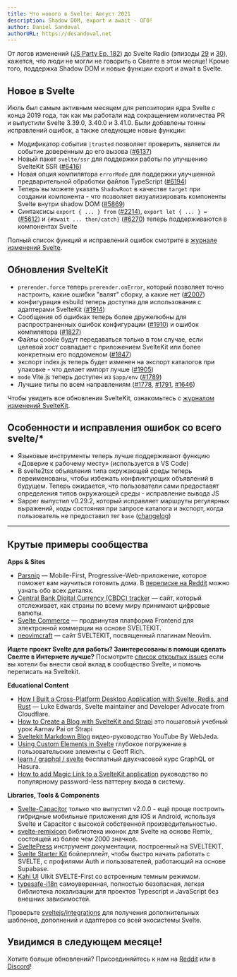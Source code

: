 ```yaml
---
title: Что нового в Svelte: Август 2021
description: Shadow DOM, export и await - ОГО!
author: Daniel Sandoval
authorURL: https://desandoval.net
---
```


От логов изменений ([JS Party Ep. 182](https://changelog.com/jsparty/182)) до Svelte Radio (эпизоды [29](https://share.transistor.fm/s/adc23e84) и [30](https://share.transistor.fm/s/6316622d)), кажется, что люди не могли не говорить о Свелте в этом месяце! Кроме того, поддержка Shadow DOM и новые функции export и await в Svelte.


## Новое в Svelte

Июль был самым активным месяцем для репозитория ядра Svelte с конца 2019 года, так как мы работали над сокращением количества PR и выпустили Svelte 3.39.0, 3.40.0 и 3.41.0. Были добавлены тонны исправлений ошибок, а также следующие новые функции:

- Модификатор события `|trusted` позволяет проверить, является ли событие доверенным до его вызова ([#6137](https://github.com/sveltejs/svelte/issues/6137))
- Новый пакет `svelte/ssr` для поддержки работы по улучшению SvelteKit SSR ([#6416](https://github.com/sveltejs/svelte/pull/6416))
- Новая опция компилятора `errorMode` для поддержки улучшенной предварительной обработки файлов TypeScript ([#6194](https://github.com/sveltejs/svelte/pull/6194))
- Теперь вы можете указать `ShadowRoot` в качестве `target` при создании компонента - что позволяет визуализировать компоненты Svelte внутри shadow DOM ([#5869](https://github.com/sveltejs/svelte/issues/5869))
- Синтаксисы `export { ... } from` ([#2214](https://github.com/sveltejs/svelte/issues/2214)), `export let { ... } =` ([#5612](https://github.com/sveltejs/svelte/issues/5612)) и `{#await ... then/catch}` ([#6270](https://github.com/sveltejs/svelte/issues/6270)) теперь поддерживаются в компонентах Svelte

Полный список функций и исправлений ошибок смотрите в [журнале изменений Svelte](https://github.com/sveltejs/svelte/blob/master/CHANGELOG.md).


## Обновления SvelteKit

- `prerender.force` теперь `prerender.onError`, который позволяет точно настроить, какие ошибки "валят" сборку, а какие нет ([#2007](https://github.com/sveltejs/kit/pull/2007))
- конфигурация esbuild теперь доступна для использования с адаптерами SvelteKit ([#1914](https://github.com/sveltejs/kit/pull/1914))
- Сообщения об ошибках теперь более дружелюбны для распространенных ошибок конфигурации ([#1910](https://github.com/sveltejs/kit/pull/1910)) и ошибок компилятора ([#1827](https://github.com/sveltejs/kit/pull/1827))
- Файлы cookie будут передаваться только в том случае, если целевой хост совпадает с приложением SvelteKit или более конкретным его поддоменом ([#1847](https://github.com/sveltejs/kit/pull/1847))
- экспорт index.js теперь будет изменен на экспорт каталогов при упаковке - что делает импорт лучше ([#1905](https://github.com/sveltejs/kit/pull/1905))
- `mode` Vite.js теперь доступен из `$app/env` ([#1789](https://github.com/sveltejs/kit/pull/1789))
- Лучшие типы по всем направлениям ([#1778](https://github.com/sveltejs/kit/pull/1778), [#1791](https://github.com/sveltejs/kit/pull/1791), [#1646](https://github.com/sveltejs/kit/pull/1646))

Чтобы увидеть все обновления SvelteKit, ознакомьтесь с [журналом изменений SvelteKit](https://github.com/sveltejs/kit/blob/master/packages/kit/CHANGELOG.md).


## Особенности и исправления ошибок со всего svelte/*

- Языковые инструменты теперь лучше поддерживают функцию «Доверие к рабочему месту» (используется в VS Code)
- В svelte2tsx объявления типа окружающей среды теперь переименованы, чтобы избежать конфликтующих объявлений в будущем. Теперь ожидается, что пользователи сами предоставят определения типов окружающей среды - исправление вывода JS
- Sapper выпустил v0.29.2, который исправляет маршруты регулярных выражений, коды состояния при запросе каталога и экспорт, когда пользователь не предоставил тег `base` ([changelog](https://github.com/sveltejs/sapper/blob/master/CHANGELOG.md))

---


## Крутые примеры сообщества

**Apps & Sites**
- [Parsnip](https://www.parsnip.ai/) — Mobile-First, Progressive-Web-приложение, которое поможет вам научиться готовить дома. В [переписке на Reddit](https://www.reddit.com/r/sveltejs/comments/oearb9/learning_to_cook_at_home_with_parsnip_built/) можно узнать обо всех деталях.
- [Central Bank Digital Currency (CBDC) tracker](https://www.atlanticcouncil.org/cbdctracker/) — сайт, который отслеживает, как страны по всему миру принимают цифровые валюты.
- [Svelte Commerce](https://github.com/itswadesh/svelte-commerce) — продвинутая платформа Frontend для электронной коммерции на основе SVELTEKIT.
- [neovimcraft](https://neovimcraft.com/) — сайт SVELTEKIT, посвященный плагинам Neovim.

**Ищете проект Svelte для работы? Заинтересованы в помощи сделать Свелте в Интернете лучше?** 
Посмотрите [список открытых issues](https://github.com/svelte-society/sveltesociety-2021/issues) если вы хотели бы внести свой вклад в сообщество Svelte, и помочь переписать на Sveltekit.

**Educational Content**
- [How I Built a Cross-Platform Desktop Application with Svelte, Redis, and Rust](https://css-tricks.com/how-i-built-a-cross-platform-desktop-application-with-svelte-redis-and-rust/) — Luke Edwards, Svelte maintainer and Developer Advocate from Cloudflare.
- [How to Create a Blog with SvelteKit and Strapi](https://strapi.io/blog/how-to-create-a-blog-with-svelte-kit-strapi) это пошаговый учебный урок Aarnav Pai от Strapi
- [Sveltekit Markdown Blog](https://www.youtube.com/watch?v=sKKgT0SEioI&list=PLm_Qt4aKpfKgonq1zwaCS6kOD-nbOKx7V) видео-руководство YouTube By WebJeda.
- [Using Custom Elements in Svelte](https://css-tricks.com/using-custom-elements-in-svelte/) глубокое погружение в пользовательские элементы с Geoff Rich.
- [learn / graphql / svelte](https://hasura.io/learn/graphql/svelte-apollo/introduction/) бесплатный двухчасовой курс GraphQL от Hasura.
- [How to add Magic Link to a SvelteKit application](https://magic.link/posts/magic-svelte) руководство по популярному password-less паттерну входа в систему.

**Libraries, Tools & Components**
- [Svelte-Capacitor](https://github.com/drannex42/svelte-capacitor/) только что выпустил v2.0.0 - ещё проще построить гибридные мобильные приложения для iOS и Android, используя Svelte и Capacitor с высокой собственной производительностью.
- [svelte-remixicon](https://github.com/ABarnob/svelte-remixicon) библиотека иконок для Svelte на основе Remix, состоящей из более чем 2000 значков.
- [SveltePress](https://github.com/GeopJr/SveltePress) инструмент документации, построенный на SVELTEKIT.
- [Svelte Starter Kit](https://github.com/one-aalam/svelte-starter-kit/tree/auth-supabase) бойлерплейт, чтобы быстро начать работать с SVELTE, с профилями Auth и пользователей, работающий на основе Supabase.
- [Kahi UI](https://github.com/novacbn/kahi-ui) UIkit SVELTE-First со встроенным темным режимом.
- [typesafe-i18n](https://github.com/ivanhofer/typesafe-i18n) самоуверенная, полностью безопасная, легкая библиотека локализации для проектов Typescript и JavaScript без внешних зависимостей.

Проверьте [sveltejs/integrations](https://github.com/sveltejs/integrations) для получения дополнительных шаблонов, дополнений и адаптеров со всей экосистемы Svelte.


## Увидимся в следующем месяце!

Хотите больше обновлений? Присоединяйтесь к нам на [Reddit](https://www.reddit.com/r/sveltejs/) или в [Discord](https://discord.com/invite/yy75DKs)!